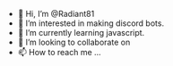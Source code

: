 - 👋 Hi, I’m @Radiant81
- 👀 I’m interested in making discord bots. 
- 🌱 I’m currently learning javascript. 
- 💞️ I’m looking to collaborate on 
- 📫 How to reach me ...

<!---
Radiant81/Radiant81 is a ✨ special ✨ repository because its `README.md` (this file) appears on your GitHub profile.
You can click the Preview link to take a look at your changes.
--->
